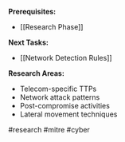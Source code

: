 **Prerequisites:**
- [[Research Phase]]

**Next Tasks:**
- [[Network Detection Rules]]

**Research Areas:**
- Telecom-specific TTPs
- Network attack patterns
- Post-compromise activities
- Lateral movement techniques

#research #mitre #cyber
